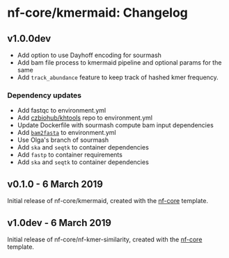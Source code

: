 # nf-core/kmermaid: Changelog

## v1.0.0dev

* Add option to use Dayhoff encoding for sourmash
* Add bam file process to kmermaid pipeline and optional params
  for the same
* Add `track_abundance` feature to keep track of hashed kmer frequency.

### Dependency updates

* Add fastqc to environment.yml
* Add [czbiohub/khtools](https://github.com/czbiohub/kh-tools/) repo to environment.yml
* Update Dockerfile with sourmash compute bam input dependencies
* Add [`bam2fasta`](https://pypi.org/project/bam2fasta/) to environment.yml
* Use Olga's branch of sourmash
* Add `ska` and `seqtk` to container dependencies
* Add `fastp` to container requirements
* Add `ska` and `seqtk` to container dependencies

## v0.1.0 - 6 March 2019

Initial release of nf-core/kmermaid, created with the [nf-core](http://nf-co.re/) template.


## v1.0dev - 6 March 2019
Initial release of nf-core/nf-kmer-similarity, created with the [nf-core](http://nf-co.re/) template.
